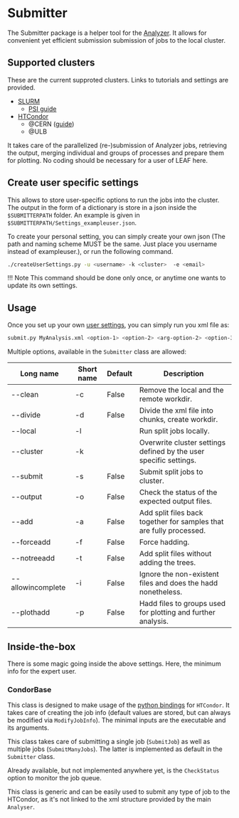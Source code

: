 # Submitter

The Submitter package is a helper tool for the [Analyzer](packages/analyzer.md). It allows for convenient yet efficient submission submission of jobs to the local cluster.


## Supported clusters

These are the current supproted clusters. Links to tutorials and settings are provided.

- [SLURM](https://support.ceci-hpc.be/doc/_contents/QuickStart/SubmittingJobs/SlurmTutorial.html)
    - [PSI guide](https://wiki.chipp.ch/twiki/bin/view/CmsTier3/SlurmUsage)
- [HTCondor](https://htcondor.readthedocs.io/en/latest/users-manual/quick-start-guide.html)
    - @CERN ([guide](https://batchdocs.web.cern.ch/local/quick.html))
    - @ULB
    <!-- - @Desy ([guide](https://confluence.desy.de/pages/viewpage.action?pageId=81094361)) -->

It takes care of the parallelized (re-)submission of Analyzer jobs, retrieving the output, merging individual and groups of processes and prepare them for plotting. No coding should be necessary for a user of LEAF here.

## Create user specific settings

This allows to store user-specific options to run the jobs into the cluster. The output in the form of a dictionary is store in a json inside the `$SUBMITTERPATH` folder. An example is given in `$SUBMITTERPATH/Settings_exampleuser.json`.

To create your personal setting, you can simply create your own json (The path and naming scheme MUST be the same. Just place you username instead of exampleuser.), or run the following command.

```bash
./createUserSettings.py -u <username> -k <cluster>  -e <email>
```

!!! Note
    This command should be done only once, or anytime one wants to update its own settings.


## Usage

Once you set up your own [user settings](#create-user-specific-settings), you can simply run you xml file as:

```bash
submit.py MyAnalysis.xml <option-1> <option-2> <arg-option-2> <option-3>
```

Multiple options, available in the `Submitter` class are allowed:

| Long name | Short name | Default | Description |
| --------- | ---------- | ------- | ----------- |
| --clean           | -c |  False  | Remove the local and the remote workdir.|
| --divide          | -d |  False  | Divide the xml file into chunks, create workdir.|
| --local           | -l |         | Run split jobs locally.|
| --cluster         | -k |         | Overwrite cluster settings defined by the user specific settings.|
| --submit          | -s |  False  | Submit split jobs to cluster.|
| --output          | -o |  False  | Check the status of the expected output files.|
| --add             | -a |  False  | Add split files back together for samples that are fully processed.|
| --forceadd        | -f |  False  | Force hadding.|
| --notreeadd       | -t |  False  | Add split files without adding the trees.|
| --allowincomplete | -i |  False  | Ignore the non-existent files and does the hadd nonetheless.|
| --plothadd        | -p |  False  | Hadd files to groups used for plotting and further analysis.|



## Inside-the-box

There is some magic going inside the above settings. Here, the minimum info for the expert user.

### CondorBase

This class is designed to make usage of the [python bindings](https://htcondor.readthedocs.io/en/latest/apis/python-bindings/index.html) for `HTCondor`. It takes care of creating the job info (default values are stored, but can always be modified via `ModifyJobInfo`). The minimal inputs are the executable and its arguments.

This class takes care of submitting a single job (`SubmitJob`) as well as multiple jobs (`SubmitManyJobs`). The latter is implemented as default in the `Submitter` class.

Already available, but not implemented anywhere yet, is the `CheckStatus` option to monitor the job queue.

This class is generic and can be easily used to submit any type of job to the HTCondor, as it's not linked to the xml structure provided by the main `Analyser`.
